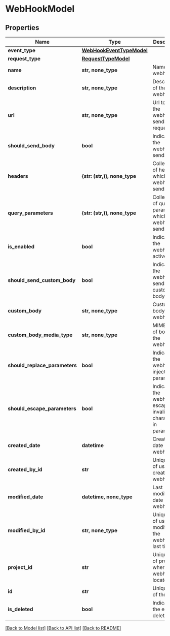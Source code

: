 # WebHookModel


## Properties
Name | Type | Description | Notes
------------ | ------------- | ------------- | -------------
**event_type** | [**WebHookEventTypeModel**](WebHookEventTypeModel.md) |  | 
**request_type** | [**RequestTypeModel**](RequestTypeModel.md) |  | 
**name** | **str, none_type** | Name of the webhook | [optional] 
**description** | **str, none_type** | Description of the webhook | [optional] 
**url** | **str, none_type** | Url to which the webhook sends request | [optional] 
**should_send_body** | **bool** | Indicates if the webhook sends body | [optional] 
**headers** | **{str: (str,)}, none_type** | Collection of headers which the webhook sends | [optional] 
**query_parameters** | **{str: (str,)}, none_type** | Collection of query parameters which the webhook sends | [optional] 
**is_enabled** | **bool** | Indicates if the webhook is active | [optional] 
**should_send_custom_body** | **bool** | Indicates if the webhook sends custom body | [optional] 
**custom_body** | **str, none_type** | Custom body of the webhook | [optional] 
**custom_body_media_type** | **str, none_type** | MIME type of body of the webhook | [optional] 
**should_replace_parameters** | **bool** | Indicates if the webhook injects parameters | [optional] 
**should_escape_parameters** | **bool** | Indicates if the webhook escapes invalid characters in parameters | [optional] 
**created_date** | **datetime** | Creation date of the webhook | [optional] 
**created_by_id** | **str** | Unique ID of user who created the webhook | [optional] 
**modified_date** | **datetime, none_type** | Last modification date of the webhook | [optional] 
**modified_by_id** | **str, none_type** | Unique ID of user who modified the webhook last time | [optional] 
**project_id** | **str** | Unique ID of project where the webhook is located | [optional] 
**id** | **str** | Unique ID of the entity | [optional] 
**is_deleted** | **bool** | Indicates if the entity is deleted | [optional] 

[[Back to Model list]](../README.md#documentation-for-models) [[Back to API list]](../README.md#documentation-for-api-endpoints) [[Back to README]](../README.md)


